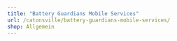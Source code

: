 ```yaml
---
title: "Battery Guardians Mobile Services"
url: /catonsville/battery-guardians-mobile-services/
shop: Allgemein
---
```


